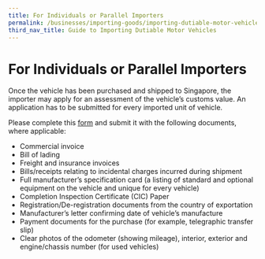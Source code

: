 ```yaml
---
title: For Individuals or Parallel Importers
permalink: /businesses/importing-goods/importing-dutiable-motor-vehicles/guide-to-importing-dutiable-motor-vehicles/individuals-or-pi
third_nav_title: Guide to Importing Dutiable Motor Vehicles
---
```


# For Individuals or Parallel Importers

Once the vehicle has been purchased and shipped to Singapore, the importer may apply for an assessment of the vehicle’s customs value. An application has to be submitted for every imported unit of vehicle.

Please complete this [form](https://form.gov.sg/5e7d9c335b72a90011738341)  and submit it with the following documents, where applicable:

-   Commercial invoice
-   Bill of lading
-   Freight and insurance invoices
-   Bills/receipts relating to incidental charges incurred during shipment
-   Full manufacturer’s specification card (a listing of standard and optional equipment on the vehicle and unique for every vehicle)
-   Completion Inspection Certificate (CIC) Paper
-   Registration/De-registration documents from the country of exportation
-   Manufacturer’s letter confirming date of vehicle’s manufacture
-   Payment documents for the purchase (for example, telegraphic transfer slip)
-   Clear photos of the odometer (showing mileage), interior, exterior and engine/chassis number (for used vehicles)
